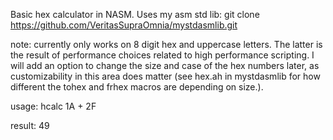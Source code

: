 Basic hex calculator in NASM.
Uses my asm std lib: git clone https://github.com/VeritasSupraOmnia/mystdasmlib.git


note:	currently only works on 8 digit hex and uppercase letters. The latter is the result of performance choices related to high performance scripting. I will add an option to change the size and case of the hex numbers later, as customizability in this area does matter (see hex.ah in mystdasmlib for how different the tohex and frhex macros are depending on size.).


usage:	hcalc 1A + 2F

result:	49

